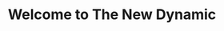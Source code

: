 ---
title: Welcome to The New Dynamic
linkTitle: About Us
description: Since 2002 we’ve built websites for organizations large and small. We
  pride ourselves on our human-centered approach to working with clients, and
  bringing integrity to every detail of our work.
# hero:
#   text: A better team for the best websites
menu:
  # main:
  #   weight: 6
  #   params:
  #     class: md:hidden
  sidebar:
    weight: 1
    pre: critical
layout: about
exclude_collection: true
# blocks:
#   - type: persons
#     layout: persons
#     title: Our Leadership
#     body: Our leadership team has over 60 years of collective experience.
#     authors:
#       - persons/bud-parr.md
#       - persons/regis-philibert.md
#       - persons/adam-chlan.md
#   - type: boxes
#     layout: boxes
#     title: Our Work
#     boxes:
#       - title: Media
#         body: Retro Report’s mission is to arm the public with a more complete picture of today’s most important stories. We support this active, nonprofit journalism organization as the technical team for their website.
#         image: /uploads/screenshot-work-retro-report-2020-06-11.jpg
#         client: Retro Report
#       - title: Commerce
#         body: Not your typical publisher, the venerable New Directions needed anything
#           but a cookie-cutter design.
#         image: /uploads/screenshot-work-ndbooks.jpg
#         client: New Directions Publishing
#       - title: Social Good
#         body: FreshEBT brings a much needed resource to families in the U.S. Their site
#           gets a ton of traffic and benefits from our bulletproof technnology.
#         image: /uploads/screenshot-work-freshebt-2020-06-11.jpg
#         client: Boralex Inc.
#       - title: Educational
#         body: Filling the gap in public awareness about the International Criminal
#           Court. A project for the American Bar Association's Center for Human
#           Rights.
#         image: /uploads/screenshot-work-aba_icc.jpg
#         client: American Bar Association Center for Human Rights.
#       - title: Governments
#         body: When the Kingdom of The Netherlands needed a discussion site to span the
#           political spectrum and the globe, we implemented our bulletproof
#           architecture for their sites to expand to any country on demand.
#         image: /uploads/screenshot-work-iliadx-950x594.jpg
#         client: Royal Kingdom of the Netherlands
#       - title: Nonprofits
#         body: AALDEF's deep archive of articles is invaluable, like the work they do.
#           Our platform gives AALDEF a solid foundation to communicate their
#           work.
#         image: /uploads/screenshot-work-aldef-2020-06-10.jpg
#         client: Asian American Legal Defense and Education Fund
#       - title: Open Source
#         body: We like to contribute back to the software we use whenever we can. The
#           Hugo site and documentation was a much needed step as the community
#           around it goes.
#         image: /uploads/screenshot-work-gohugo-2020-06-11.jpg
#         client: Hugo
#       - title: Corporate
#         body: Boralex's international audience gets content specific to their location.
#         image: /uploads/screenshot-work-boralex-2020-06-11.jpg
#         client: Boralex Inc.
---